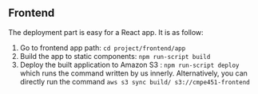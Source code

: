 ## Frontend

The deployment part is easy for a React app. It is as follow:

1. Go to frontend app path:  `cd project/frontend/app`
2. Build the app to static components: `npm run-script build`
3. Deploy the built application to Amazon S3 : `npm run-script deploy` which runs the command written by us innerly. Alternatively, you can directly run the command `aws s3 sync build/ s3://cmpe451-frontend`
